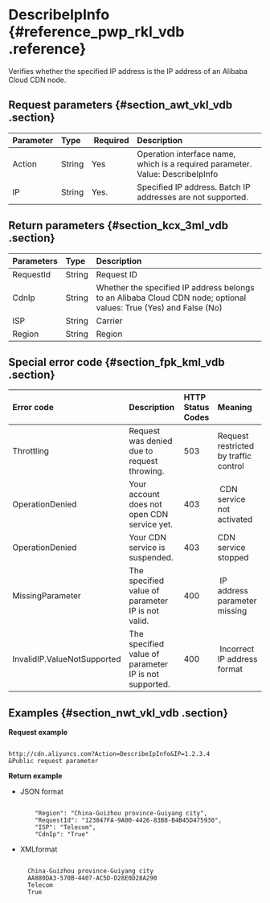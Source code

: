 # DescribeIpInfo {#reference_pwp_rkl_vdb .reference}

Verifies whether the specified IP address is the IP address of an Alibaba Cloud CDN node.

## Request parameters {#section_awt_vkl_vdb .section}

|Parameter|Type| Required|Description|
|:--------|:---|:--------|:----------|
|Action|String|Yes|Operation interface name, which is a required parameter. Value: DescribeIpInfo|
|IP|String|Yes.|Specified IP address. Batch IP addresses are not supported.|

## Return parameters {#section_kcx_3ml_vdb .section}

|Parameters|Type|Description|
|:---------|:---|:----------|
|RequestId|String|Request ID|
|CdnIp|String|Whether the specified IP address belongs to an Alibaba Cloud CDN node; optional values: True \(Yes\) and False \(No\)|
|ISP|String|Carrier|
|Region|String|Region|

## Special error code {#section_fpk_kml_vdb .section}

|Error code|Description|HTTP Status Codes|Meaning|
|:---------|:----------|:----------------|:------|
|Throttling|Request was denied due to request throwing.|503|Request restricted by traffic control|
|OperationDenied|Your account does not open CDN service yet.|403| CDN service not activated|
|OperationDenied|Your CDN service is suspended.|403|CDN service stopped|
|MissingParameter|The specified value of parameter IP is not valid.|400| IP address parameter missing|
|InvalidIP.ValueNotSupported|The specified value of parameter IP is not supported.|400| Incorrect IP address format|

## Examples {#section_nwt_vkl_vdb .section}

**Request example**

```

http://cdn.aliyuncs.com?Action=DescribeIpInfo&IP=1.2.3.4
&Public request parameter
```

**Return example**

-   JSON format

    ```
    
        "Region": "China-Guizhou province-Guiyang city",
        "RequestId": "123847FA-9A00-4426-83B8-B4B45D475930",
        "ISP": "Telecom",
        "CdnIp": "True"
    
    ```


-   XMLformat

    ```
    
      China-Guizhou province-Guiyang city
      AA880DA3-570B-4407-AC5D-D28E0D28A290
      Telecom
      True
    
    ```


